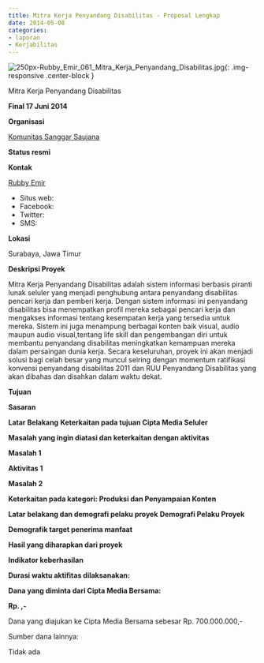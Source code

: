 ```yaml
---
title: Mitra Kerja Penyandang Disabilitas - Proposal Lengkap
date: 2014-05-08
categories:
- laporan
- Kerjabilitas
---
```


![250px-Rubby_Emir_061_Mitra_Kerja_Penyandang_Disabilitas.jpg](/uploads/250px-Rubby_Emir_061_Mitra_Kerja_Penyandang_Disabilitas.jpg){: .img-responsive .center-block }

Mitra Kerja Penyandang Disabilitas

**Final 17 Juni 2014**

**Organisasi**

  [Komunitas Sanggar Saujana](http://wiki.ciptamedia.org/wiki/Komuntas_Sanggar_Saujana)
  
**Status resmi**


**Kontak**

  [Rubby Emir](http://wiki.ciptamedia.org/wiki/Rubby_Emir)
  
* Situs web: 
* Facebook: 
* Twitter: 
* SMS: 

**Lokasi**

Surabaya, Jawa Timur

**Deskripsi Proyek**

Mitra Kerja Penyandang Disabilitas adalah sistem informasi berbasis piranti lunak seluler yang menjadi penghubung antara penyandang disabilitas pencari kerja dan pemberi kerja. Dengan sistem informasi ini penyandang disabilitas bisa menempatkan profil mereka sebagai pencari kerja dan mengakses informasi tentang kesempatan kerja yang tersedia untuk mereka. Sistem ini juga menampung berbagai konten baik visual, audio maupun audio visual,tentang life skill dan pengembangan diri untuk membantu penyandang disabilitas meningkatkan kemampuan mereka dalam persaingan dunia kerja. Secara keseluruhan, proyek ini akan menjadi solusi bagi celah besar yang muncul seiring dengan momentum ratifikasi konvensi penyandang disabilitas 2011 dan RUU Penyandang Disabilitas yang akan dibahas dan disahkan dalam waktu dekat.

**Tujuan**


**Sasaran**


**Latar Belakang**
 **Keterkaitan pada tujuan Cipta Media Seluler**

  
**Masalah yang ingin diatasi dan keterkaitan dengan aktivitas**
 
 **Masalah 1**

   
 **Aktivitas 1**

 
 **Masalah 2**
 
 
**Keterkaitan pada kategori: Produksi dan Penyampaian Konten**

   
 **Latar belakang dan demografi pelaku proyek**
 **Demografi Pelaku Proyek**

  
 **Demografik target penerima manfaat**

  
 **Hasil yang diharapkan dari proyek**

 
 **Indikator keberhasilan**

 **Durasi waktu aktifitas dilaksanakan:**

  
 **Dana yang diminta dari Cipta Media Bersama:**
  
  **Rp. ,-**

  Dana yang diajukan ke Cipta Media Bersama sebesar Rp. 700.000.000,-

  Sumber dana lainnya:
  
  Tidak ada
 
